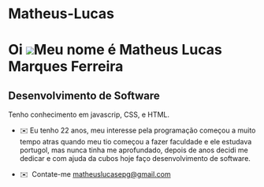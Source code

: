 # Matheus-Lucas
Oi ![](https://user-images.githubusercontent.com/18350557/176309783-0785949b-9127-417c-8b55-ab5a4333674e.gif)Meu nome é Matheus Lucas Marques Ferreira
======================================================================================================================================================

Desenvolvimento de Software
---------------------------

Tenho conhecimento em javascrip, CSS, e HTML.
* ✉️ Eu tenho 22 anos, meu interesse pela programação começou a muito tempo atras quando meu tio começou a fazer faculdade e ele estudava portugol, mas nunca tinha me aprofundado, depois de anos decidi me dedicar e com ajuda da cubos hoje faço desenvolvimento de software.

* ✉️  Contate-me [matheuslucasepg@gmail.com](mailto:matheuslucasepg@gmail.com)
